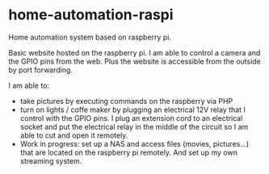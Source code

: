 # home-automation-raspi
Home automation system based on raspberry pi.

Basic website hosted on the raspberry pi. I am able to control a camera and the GPIO pins from the web. Plus the website is accessible from the outside by port forwarding.

I am able to:
- take pictures by executing commands on the raspberry via PHP
- turn on lights / coffe maker by plugging an electrical 12V relay that I control with the GPIO pins. I plug an extension cord to an electrical socket and put the electrical relay in the middle of the circuit so I am able to cut and open it remotely.
- Work in progress: set up a NAS and access files (movies, pictures...) that are located on the raspberry pi remotely. And set up my own streaming system.
